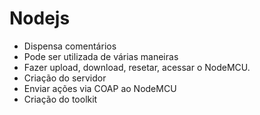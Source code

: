 # Nodejs

- Dispensa comentários
- Pode ser utilizada de várias maneiras
- Fazer upload, download, resetar, acessar o NodeMCU.
- Criação do servidor
- Enviar ações via COAP ao NodeMCU
- Criação do toolkit